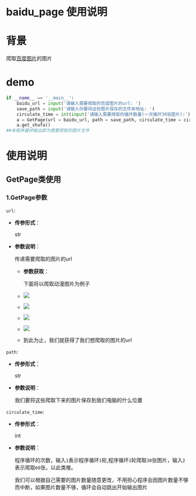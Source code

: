 # baidu_page 使用说明



# 背景

爬取[百度图片](https://image.baidu.com/)的图片



# demo

```python
if __name__ == '__main__':
    baidu_url = input('请输入需要爬取的百度图片的url: ')
    save_path = input('请输入你要将这些图片保存的文件夹地址: ')
    circulate_time = int(input('请输入需要爬取的循环数量(一次循环30张图片):'))
    a = GetPage(url = baidu_url, path = save_path, circulate_time = circulate_time )
    a.get_shufa()
##本程序最终输出即为需要爬取的图片文件
```



# 使用说明

## GetPage类使用

### 1.GetPage参数

`url`:

- **传参形式**：

  str

- **参数说明**：

  传递需要爬取的图片的url

  - **参数获取**：

    下面将以爬取动漫图片为例子

  - ![](https://github.com/Cococonutsu/baudu_page_crawler/blob/main/page/1.png)

  - ![](https://github.com/Cococonutsu/baudu_page_crawler/blob/main/page/2.png)

  - ![](https://github.com/Cococonutsu/baudu_page_crawler/blob/main/page/3.png)

  - ![](https://github.com/Cococonutsu/baudu_page_crawler/blob/main/page/4.png)

  - 到此为止，我们就获得了我们想爬取的图片的url

`path`:

- **传参形式**：

  str

- **参数说明**：

  我们要将这些爬取下来的图片保存到我们电脑的什么位置



`circulate_time`:

- **传参形式**：

  int

- **参数说明**：

  程序循环的次数，输入`1`表示程序循环`1`轮,程序循环`1`轮爬取`30`张图片，输入`2`表示爬取`60`张，以此类推。

  我们可以根据自己需要的图片数量随意更改，不用担心程序会因图片数量不够而中断，如果图片数量不够，循环会自动跳出开始输出图片
